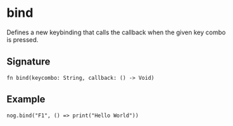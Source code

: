 # bind

Defines a new keybinding that calls the callback when the given key combo is pressed.

## Signature

```nogscript
fn bind(keycombo: String, callback: () -> Void)
```

## Example

```nogscript
nog.bind("F1", () => print("Hello World"))
```
